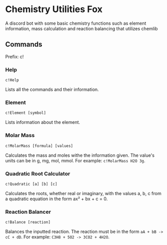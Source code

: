 # Chemistry Utilities Fox
 A discord bot with some basic chemistry functions such as element information, mass calculation and reaction balancing that utilizes chemlib
 
## Commands
 Prefix: c!
 
### Help 
```c!Help```

Lists all the commands and their information.

### Element
```c!Element [symbol]```

Lists information about the element.

### Molar Mass
```c!MolarMass [formula] [values]```

Calculates the mass and moles withe the information given.
The value's units can be in g, mg, mol, mmol. For example: ```c!MolarMass H2O 3g```.

### Quadratic Root Calculator
```c!Quadratic [a] [b] [c]```

Calculates the roots, whether real or imaginary, with the values a, b, c from a quadratic equation in the form ax² + bx + c = 0.

### Reaction Balancer
```c!Balance [reaction]```

Balances the inputted reaction.
The reaction must be in the form ```aA + bB -> cC + dD```. For example: ```C3H8 + 5O2 -> 3CO2 + 4H2O```.
